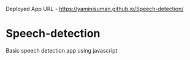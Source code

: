 Deployed App URL - https://yaminisuman.github.io/Speech-detection/

# Speech-detection
 Basic speech detection app using javascript
